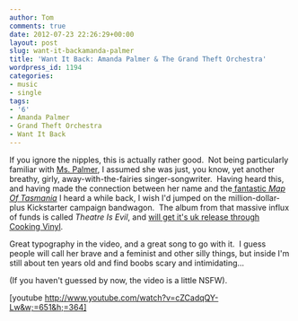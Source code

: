 ```yaml
---
author: Tom
comments: true
date: 2012-07-23 22:26:29+00:00
layout: post
slug: want-it-backamanda-palmer
title: 'Want It Back: Amanda Palmer & The Grand Theft Orchestra'
wordpress_id: 1194
categories:
- music
- single
tags:
- '6'
- Amanda Palmer
- Grand Theft Orchestra
- Want It Back
---
```


If you ignore the nipples, this is actually rather good.  Not being particularly familiar with [Ms. Palmer](http://www.amandapalmer.net/), I assumed she was just, you know, yet another breathy, girly, away-with-the-fairies singer-songwriter.  Having heard this, and having made the connection between her name and the[ fantastic _Map Of Tasmania_](http://www.youtube.com/watch?v=rcoreV10hI8) I heard a while back, I wish I'd jumped on the million-dollar-plus Kickstarter campaign bandwagon.  The album from that massive influx of funds is called _Theatre Is Evil_, and [will get it's uk release through Cooking Vinyl](http://www.thecmuwebsite.com/article/palmer-to-work-with-cooking-vinyl-on-kickstarted-album-release/).

Great typography in the video, and a great song to go with it.  I guess people will call her brave and a feminist and other silly things, but inside I'm still about ten years old and find boobs scary and intimidating...

(If you haven't guessed by now, the video is a little NSFW).

[youtube http://www.youtube.com/watch?v=cZCadqQY-Lw&w;=651&h;=364]
